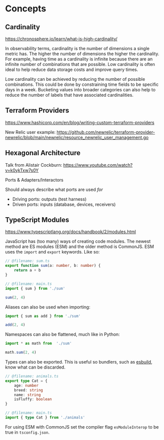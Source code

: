# Concepts

## Cardinality

https://chronosphere.io/learn/what-is-high-cardinality/

In observability terms, cardinality is the number of dimensions a single metric has. The higher the number of dimensions the higher the cardinality. For example, having time as a cardinality is infinite because there are an infinite number of combinations that are possible. Low cardinality is often ideal to help reduce data storage costs and improve query times.

Low cardinality can be achieved by reducing the number of possible combinations. This could be done by constraining time fields to be specific days in a week. Bucketing values into broader categories can also help to reduce the number of labels that have associated cardinalities.

## Terraform Providers

https://www.hashicorp.com/en/blog/writing-custom-terraform-providers

New Relic user example: https://github.com/newrelic/terraform-provider-newrelic/blob/main/newrelic/resource_newrelic_user_management.go

## Hexagonal Architecture

Talk from Alistair Cockburn: https://www.youtube.com/watch?v=k0ykTxw7s0Y

Ports & Adapters/Interactors

Should always describe what ports are used *for*

* Driving ports: outputs (test harness)
* Driven ports: inputs (database, devices, receivers)

## TypeScript Modules

https://www.typescriptlang.org/docs/handbook/2/modules.html

JavaScript has (too many) ways of creating code modules. The newest method are ES modules (ESM) and the older method is CommonJS. ESM uses the `import` and `export` keywords. Like so:

```typescript
// @filename: sum.ts
export function sum(a: number, b: number) {
    return a + b
}

// @filename: main.ts
import { sum } from './sum'

sum(2, 4)
```

Aliases can also be used when importing:

```typescript
import { sum as add } from './sum'

add(2, 4)
```

Namespaces can also be flattened, much like in Python:

```typescript
import * as math from  './sum'

math.sum(2, 4)
```

Types can also be exported. This is useful so bundlers, such as [esbuild](https://esbuild.github.io/), know what can be discarded.

```typescript
// @filename: animals.ts
export type Cat = {
    age: number
    breed: string
    name: string
    isFluffy: boolean
}

// @filename: main.ts
import { type Cat } from './animals'
```

For using ESM with CommonJS set the compiler flag `esModuleInterop` to be true in `tsconfig.json`.
